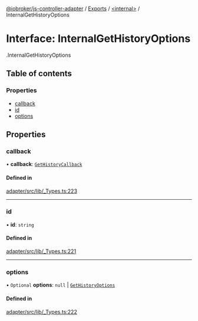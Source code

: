[@iobroker/js-controller-adapter](../README.md) / [Exports](../modules.md) / [<internal\>](../modules/internal_.md) / InternalGetHistoryOptions

# Interface: InternalGetHistoryOptions

[<internal>](../modules/internal_.md).InternalGetHistoryOptions

## Table of contents

### Properties

- [callback](internal_.InternalGetHistoryOptions.md#callback)
- [id](internal_.InternalGetHistoryOptions.md#id)
- [options](internal_.InternalGetHistoryOptions.md#options)

## Properties

### callback

• **callback**: [`GetHistoryCallback`](../modules/internal_.md#gethistorycallback)

#### Defined in

[adapter/src/lib/_Types.ts:223](https://github.com/ioBroker/ioBroker.js-controller/blob/f8686615/packages/adapter/src/lib/_Types.ts#L223)

___

### id

• **id**: `string`

#### Defined in

[adapter/src/lib/_Types.ts:221](https://github.com/ioBroker/ioBroker.js-controller/blob/f8686615/packages/adapter/src/lib/_Types.ts#L221)

___

### options

• `Optional` **options**: ``null`` \| [`GetHistoryOptions`](internal_.GetHistoryOptions.md)

#### Defined in

[adapter/src/lib/_Types.ts:222](https://github.com/ioBroker/ioBroker.js-controller/blob/f8686615/packages/adapter/src/lib/_Types.ts#L222)
